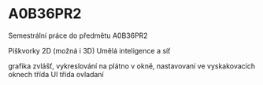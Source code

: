 A0B36PR2
========

Semestrální práce do předmětu A0B36PR2

Piškvorky 2D (možná i 3D)
Umělá inteligence a síť

grafika zvlášť, vykreslování na plátno v okně, nastavovaní ve vyskakovacích oknech
třída UI
třída ovladaní

